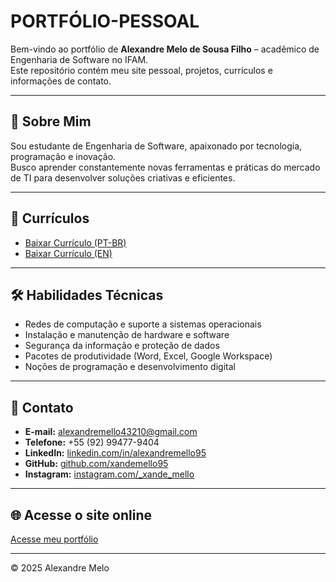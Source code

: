 # PORTFÓLIO-PESSOAL

Bem-vindo ao portfólio de **Alexandre Melo de Sousa Filho** – acadêmico de Engenharia de Software no IFAM.  
Este repositório contém meu site pessoal, projetos, currículos e informações de contato.

---

## 🌟 Sobre Mim
Sou estudante de Engenharia de Software, apaixonado por tecnologia, programação e inovação.  
Busco aprender constantemente novas ferramentas e práticas do mercado de TI para desenvolver soluções criativas e eficientes.

---

## 📄 Currículos
- [Baixar Currículo (PT-BR)](curriculo-ptbr.pdf)  
- [Baixar Currículo (EN)](curriculo-en.pdf)  

---

## 🛠️ Habilidades Técnicas
- Redes de computação e suporte a sistemas operacionais  
- Instalação e manutenção de hardware e software  
- Segurança da informação e proteção de dados  
- Pacotes de produtividade (Word, Excel, Google Workspace)  
- Noções de programação e desenvolvimento digital  

---

## 🤝 Contato
- **E-mail:** [alexandremello43210@gmail.com](mailto:alexandremello43210@gmail.com)  
- **Telefone:** +55 (92) 99477-9404  
- **LinkedIn:** [linkedin.com/in/alexandremello95](https://www.linkedin.com/in/alexandremello95)  
- **GitHub:** [github.com/xandemello95](https://github.com/xandemello95)  
- **Instagram:** [instagram.com/_xande_mello](https://www.instagram.com/_xande_mello)  

---

## 🌐 Acesse o site online
[Acesse meu portfólio](https://xandemello95-beep.github.io/portifolio/)  

---

© 2025 Alexandre Melo
